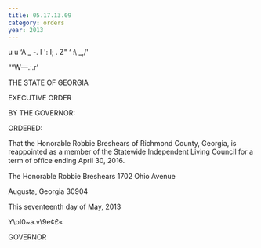 ```yaml
---
title: 05.17.13.09
category: orders
year: 2013
---
```

  
   

u u
‘A _ -. I ': I;
. Z"
‘ :\ _,/'

““W—\.:.r’

THE STATE OF GEORGIA

EXECUTIVE ORDER

BY THE GOVERNOR:

ORDERED:

That the Honorable Robbie Breshears of Richmond County,
Georgia, is reappointed as a member of the Statewide Independent
Living Council for a term of ofﬁce ending April 30, 2016.

The Honorable Robbie Breshears
1702 Ohio Avenue

Augusta, Georgia 30904

This seventeenth day of May, 2013

Y\oI0~a.v\9e¢£«

GOVERNOR

